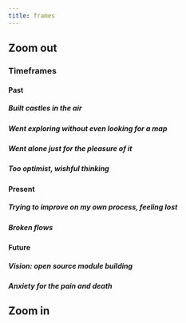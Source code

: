 ```yaml
---
title: frames
---
```


## Zoom out
### Timeframes
#### Past
##### Built castles in the air
##### Went exploring without even looking for a map
##### Went alone just for the pleasure of it
##### Too optimist, wishful thinking
#### Present
##### Trying to improve on my own process, feeling lost
##### Broken flows
#### Future
##### Vision: open source module building
##### Anxiety for the pain and death
## Zoom in
